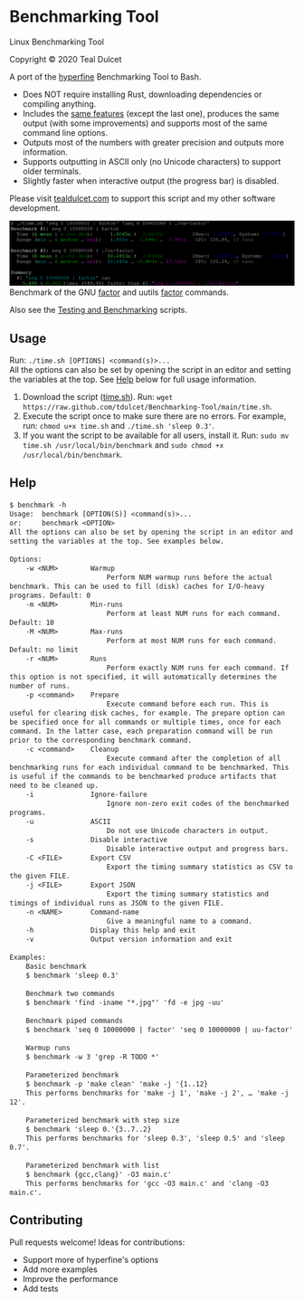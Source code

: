 # Benchmarking Tool
Linux Benchmarking Tool

Copyright © 2020 Teal Dulcet

A port of the [hyperfine](https://github.com/sharkdp/hyperfine) Benchmarking Tool to Bash.

* Does NOT require installing Rust, downloading dependencies or compiling anything.
* Includes the [same features](https://github.com/sharkdp/hyperfine#features) (except the last one), produces the same output (with some improvements) and supports most of the same command line options.
* Outputs most of the numbers with greater precision and outputs more information.
* Supports outputting in ASCII only (no Unicode characters) to support older terminals.
* Slightly faster when interactive output (the progress bar) is disabled.

Please visit [tealdulcet.com](https://www.tealdulcet.com/) to support this script and my other software development.

![](images/screenshot.png)
Benchmark of the GNU [factor](https://www.gnu.org/software/coreutils/manual/html_node/factor-invocation.html) and uutils [factor](https://github.com/uutils/coreutils) commands.

Also see the [Testing and Benchmarking](https://github.com/tdulcet/Testing-and-Benchmarking-Scripts) scripts.

## Usage

Run: `./time.sh [OPTIONS] <command(s)>...`\
All the options can also be set by opening the script in an editor and setting the variables at the top. See [Help](#help) below for full usage information.

1. Download the script ([time.sh](time.sh)). Run: `wget https://raw.github.com/tdulcet/Benchmarking-Tool/main/time.sh`.
2. Execute the script once to make sure there are no errors. For example, run: `chmod u+x time.sh` and `./time.sh 'sleep 0.3'`.
3. If you want the script to be available for all users, install it. Run: `sudo mv time.sh /usr/local/bin/benchmark` and `sudo chmod +x /usr/local/bin/benchmark`.

## Help

```
$ benchmark -h
Usage:  benchmark [OPTION(S)] <command(s)>...
or:     benchmark <OPTION>
All the options can also be set by opening the script in an editor and setting the variables at the top. See examples below.

Options:
    -w <NUM>        Warmup
                        Perform NUM warmup runs before the actual benchmark. This can be used to fill (disk) caches for I/O-heavy programs. Default: 0
    -m <NUM>        Min-runs
                        Perform at least NUM runs for each command. Default: 10
    -M <NUM>        Max-runs
                        Perform at most NUM runs for each command. Default: no limit
    -r <NUM>        Runs
                        Perform exactly NUM runs for each command. If this option is not specified, it will automatically determines the number of runs.
    -p <command>    Prepare
                        Execute command before each run. This is useful for clearing disk caches, for example. The prepare option can be specified once for all commands or multiple times, once for each command. In the latter case, each preparation command will be run prior to the corresponding benchmark command.
    -c <command>    Cleanup
                        Execute command after the completion of all benchmarking runs for each individual command to be benchmarked. This is useful if the commands to be benchmarked produce artifacts that need to be cleaned up.
    -i              Ignore-failure
                        Ignore non-zero exit codes of the benchmarked programs.
    -u              ASCII
                        Do not use Unicode characters in output.
    -s              Disable interactive
                        Disable interactive output and progress bars.
    -C <FILE>       Export CSV
                        Export the timing summary statistics as CSV to the given FILE.
    -j <FILE>       Export JSON
                        Export the timing summary statistics and timings of individual runs as JSON to the given FILE.
    -n <NAME>       Command-name
                        Give a meaningful name to a command.
    -h              Display this help and exit
    -v              Output version information and exit

Examples:
    Basic benchmark
    $ benchmark 'sleep 0.3'

    Benchmark two commands
    $ benchmark 'find -iname "*.jpg"' 'fd -e jpg -uu'

    Benchmark piped commands
    $ benchmark 'seq 0 10000000 | factor' 'seq 0 10000000 | uu-factor'

    Warmup runs
    $ benchmark -w 3 'grep -R TODO *'

    Parameterized benchmark
    $ benchmark -p 'make clean' 'make -j '{1..12}
    This performs benchmarks for 'make -j 1', 'make -j 2', … 'make -j 12'.

    Parameterized benchmark with step size
    $ benchmark 'sleep 0.'{3..7..2}
    This performs benchmarks for 'sleep 0.3', 'sleep 0.5' and 'sleep 0.7'.

    Parameterized benchmark with list
    $ benchmark {gcc,clang}' -O3 main.c'
    This performs benchmarks for 'gcc -O3 main.c' and 'clang -O3 main.c'.

```

## Contributing

Pull requests welcome! Ideas for contributions:

* Support more of hyperfine's options
* Add more examples
* Improve the performance
* Add tests
